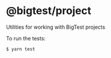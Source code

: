 # @bigtest/project

Utilities for working with BigTest projects

To run the tests:

``` sh
$ yarn test
```
